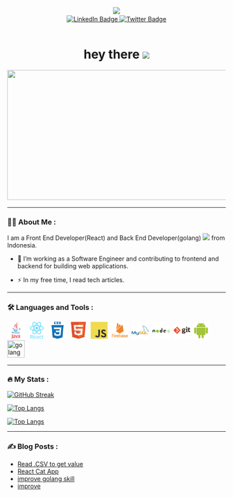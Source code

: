 <div id="header" align="center">
  <img src="https://media.giphy.com/media/M9gbBd9nbDrOTu1Mqx/giphy.gif" width="100"/>

  <div id="badges">
    <a href="https://www.linkedin.com/in/suandedev">
      <img src="https://img.shields.io/badge/LinkedIn-blue?style=for-the-badge&logo=linkedin&logoColor=white" alt="LinkedIn Badge"/>
    </a>
    <a href="https://twitter.com/m_suande">
      <img src="https://img.shields.io/badge/Twitter-blue?style=for-the-badge&logo=twitter&logoColor=white" alt="Twitter Badge"/>
    </a>
  </div>
  <div id="badges">
     <img src="https://komarev.com/ghpvc/?username=suandedev&style=flat-square&color=blue" alt=""/>
    </a>
  </div>
  <h1>
    hey there
    <img src="https://media.giphy.com/media/hvRJCLFzcasrR4ia7z/giphy.gif" width="30px"/>
  </h1>
  <div align="center">
    <img src="https://media.giphy.com/media/dWesBcTLavkZuG35MI/giphy.gif" width="600" height="300"/>
  </div>
</div>

---

### :woman_technologist: About Me :
I am a Front End Developer(React) and Back End Developer(golang) <img src="https://media.giphy.com/media/WUlplcMpOCEmTGBtBW/giphy.gif" width="30"> from Indonesia.
- :telescope: I’m working as a Software Engineer and contributing to frontend and backend for building web applications.

- :zap: In my free time, I read tech articles.

---

### :hammer_and_wrench: Languages and Tools :
<div>
  <img src="https://github.com/devicons/devicon/blob/master/icons/java/java-original-wordmark.svg" title="Java" alt="Java" width="40" height="40"/>&nbsp;
  <img src="https://github.com/devicons/devicon/blob/master/icons/react/react-original-wordmark.svg" title="React" alt="React" width="40" height="40"/>&nbsp;
  <img src="https://github.com/devicons/devicon/blob/master/icons/css3/css3-plain-wordmark.svg"  title="CSS3" alt="CSS" width="40" height="40"/>&nbsp;
  <img src="https://github.com/devicons/devicon/blob/master/icons/html5/html5-original.svg" title="HTML5" alt="HTML" width="40" height="40"/>&nbsp;
  <img src="https://github.com/devicons/devicon/blob/master/icons/javascript/javascript-original.svg" title="JavaScript" alt="JavaScript" width="40" height="40"/>&nbsp;
  <img src="https://github.com/devicons/devicon/blob/master/icons/firebase/firebase-plain-wordmark.svg" title="Firebase" alt="Firebase" width="40" height="40"/>&nbsp;
  <img src="https://github.com/devicons/devicon/blob/master/icons/mysql/mysql-original-wordmark.svg" title="MySQL"  alt="MySQL" width="40" height="40"/>&nbsp;
  <img src="https://github.com/devicons/devicon/blob/master/icons/nodejs/nodejs-original-wordmark.svg" title="NodeJS" alt="NodeJS" width="40" height="40"/>&nbsp;
  <img src="https://github.com/devicons/devicon/blob/master/icons/git/git-original-wordmark.svg" title="Git" **alt="Git" width="40" height="40"/>
  <img src="https://github.com/devicons/devicon/blob/master/icons/android/android-original.svg" title="android" **alt="Android" width="40" height="40"/>
  <img src="https://img.icons8.com/color/2x/golang.png" title="golang" **alt="Golang" width="40" height="40"/>
  
</div>

---

### :fire: My Stats :
[![GitHub Streak](http://github-readme-streak-stats.herokuapp.com?user=suandedev&theme=dark&background=000000)](https://git.io/streak-stats)

[![Top Langs](https://github-readme-stats.vercel.app/api/top-langs/?username=suandedev)](https://github.com/anuraghazra/github-readme-stats)

[![Top Langs](https://github-readme-stats.vercel.app/api/top-langs/?username=suandedev&layout=compact&theme=vision-friendly-dark)](https://github.com/anuraghazra/github-readme-stats)

---

### :writing_hand: Blog Posts :

<!-- BLOG-POST-LIST:START -->
- [Read .CSV to get value](https://dev.to/suandedev/read-csv-to-get-value-3pp1)
- [React Cat App](https://dev.to/suandedev/react-cat-app-3cf)
- [improve golang skill](https://dev.to/suandedev/improve-golang-skill-19l5)
- [improve](https://dev.to/suandedev/improve-44nd)
<!-- BLOG-POST-LIST:END -->

